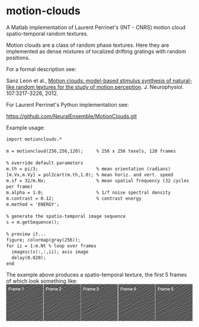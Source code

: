 # motion-clouds

A Matlab implementation of Laurent Perrinet's (INT - CNRS) motion cloud spatio-temporal random textures.

Motion clouds are a class of random phase textures. Here they are implemented as dense mixtures of localized drifting gratings with random positions.

For a formal description see:

  Sanz Leon et al., [Motion clouds: model-based stimulus synthesis of
  natural-like random textures for the study of motion perception](https://www.physiology.org/doi/pdf/10.1152/jn.00737.2011).
  J. Neurophysiol. 107:3217-3226, 2012.

For Laurent Perrinet's Python implementation see:

  https://github.com/NeuralEnsemble/MotionClouds.git

Example usage:
```
import motionclouds.*

m = motioncloud(256,256,120);     % 256 x 256 texels, 120 frames

% override default parameters
m.th = pi/3;                      % mean orientation (radians)
[m.Vx,m.Vy] = pol2cart(m.th,1.0); % mean horiz. and vert. speed
m.sf = 32/m.Nx;                   % mean spatial frequency (32 cycles per frame)
m.alpha = 1.0;                    % 1/f noise spectral density
m.contrast = 0.12;                % contrast energy
m.method = 'ENERGY';

% generate the spatio-temporal image sequence
s = m.getSequence();

% preview it...
figure; colormap(gray(256));
for ii = 1:m.Nt % loop over frames
  imagesc(s(:,:,ii); axis image
  delay(0.020);
end
```

The example above produces a spatio-temporal texture, the first 5 frames of which look something like:
![example motion cloud](./images/example.png "Example Motion Cloud")
